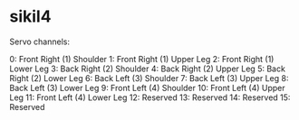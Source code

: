 # sikil4

Servo channels:

0: Front Right (1) Shoulder
1: Front Right (1) Upper Leg
2: Front Right (1) Lower Leg
3: Back Right (2) Shoulder
4: Back Right (2) Upper Leg
5: Back Right (2) Lower Leg
6: Back Left (3) Shoulder
7: Back Left (3) Upper Leg
8: Back Left (3) Lower Leg
9: Front Left (4) Shoulder
10: Front Left (4) Upper Leg
11: Front Left (4) Lower Leg
12: Reserved
13: Reserved
14: Reserved
15: Reserved


